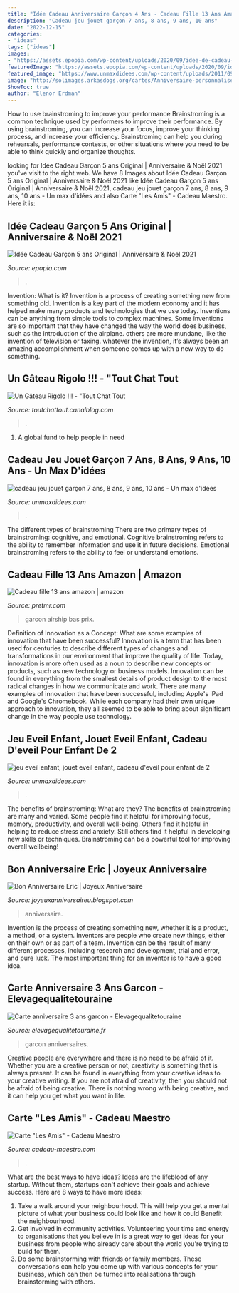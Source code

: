 ```yaml
---
title: "Idée Cadeau Anniversaire Garçon 4 Ans - Cadeau Fille 13 Ans Amazon"
description: "Cadeau jeu jouet garçon 7 ans, 8 ans, 9 ans, 10 ans"
date: "2022-12-15"
categories:
- "ideas"
tags: ["ideas"]
images:
- "https://assets.epopia.com/wp-content/uploads/2020/09/idee-de-cadeau-de-noel-garcon-5-ans.jpg"
featuredImage: "https://assets.epopia.com/wp-content/uploads/2020/09/idee-de-cadeau-de-noel-garcon-5-ans.jpg"
featured_image: "https://www.unmaxdidees.com/wp-content/uploads/2011/09/jouets-pour-enfant-1200x675.jpeg"
image: "http://solimages.arkasdogs.org/cartes/Anniversaire-personnalise/images/Eric-1.jpg"
ShowToc: true
author: "Elenor Erdman"
---
```



How to use brainstroming to improve your performance
Brainstroming is a common technique used by performers to improve their performance. By using brainstroming, you can increase your focus, improve your thinking process, and increase your efficiency. Brainstroming can help you during rehearsals, performance contests, or other situations where you need to be able to think quickly and organize thoughts.

	

		
looking for Idée Cadeau Garçon 5 ans Original | Anniversaire &amp; Noël 2021 you've visit to the right web. We have 8 Images about Idée Cadeau Garçon 5 ans Original | Anniversaire &amp; Noël 2021 like Idée Cadeau Garçon 5 ans Original | Anniversaire &amp; Noël 2021, cadeau jeu jouet garçon 7 ans, 8 ans, 9 ans, 10 ans - Un max d&#039;idées and also Carte &quot;Les Amis&quot; - Cadeau Maestro. Here it is:
		
    
## Idée Cadeau Garçon 5 Ans Original | Anniversaire &amp; Noël 2021

<img loading=lazy src="https://assets.epopia.com/wp-content/uploads/2020/09/idee-de-cadeau-de-noel-garcon-5-ans.jpg" onerror="this.onerror=null;this.src='https://tse3.mm.bing.net/th?id=OIP.q0sUKFvhMfGT0l-XFhSfGgHaCt&amp;pid=15.1';" alt="Idée Cadeau Garçon 5 ans Original | Anniversaire &amp; Noël 2021">

_Source: epopia.com_

>. 

	

Invention: What is it?
Invention is a process of creating something new from something old. Invention is a key part of the modern economy and it has helped make many products and technologies that we use today. Inventions can be anything from simple tools to complex machines. Some inventions are so important that they have changed the way the world does business, such as the introduction of the airplane. others are more mundane, like the invention of television or faxing. whatever the invention, it’s always been an amazing accomplishment when someone comes up with a new way to do something.

    
## Un Gâteau Rigolo !!! - &quot;Tout Chat Tout

<img loading=lazy src="http://p0.storage.canalblog.com/08/60/509739/65968887.jpg" onerror="this.onerror=null;this.src='https://tse1.mm.bing.net/th?id=OIP.MrxSlxzh4xhwbgGkp9l67gHaFj&amp;pid=15.1';" alt="Un Gâteau Rigolo !!! - &quot;Tout Chat Tout">

_Source: toutchattout.canalblog.com_

>. 

	

1. A global fund to help people in need 

    
## Cadeau Jeu Jouet Garçon 7 Ans, 8 Ans, 9 Ans, 10 Ans - Un Max D&#039;idées

<img loading=lazy src="https://www.unmaxdidees.com/wp-content/uploads/2019/09/jeu-de-reflexion-et-concentration-garçon-7-ans-à-10-cadeau-pas-cher-768x1152.jpg" onerror="this.onerror=null;this.src='https://tse3.mm.bing.net/th?id=OIP.9JqyLdmGrSur-OALjNmqEgHaLH&amp;pid=15.1';" alt="cadeau jeu jouet garçon 7 ans, 8 ans, 9 ans, 10 ans - Un max d&#039;idées">

_Source: unmaxdidees.com_

>. 

	

The different types of brainstroming
There are two primary types of brainstroming: cognitive, and emotional. Cognitive brainstroming refers to the ability to remember information and use it in future decisions. Emotional brainstroming refers to the ability to feel or understand emotions.

    
## Cadeau Fille 13 Ans Amazon | Amazon

<img loading=lazy src="https://pretmr.com/vsttuh/P6kaReeNClkgzxMOBSlCXAHaFj.jpg" onerror="this.onerror=null;this.src='https://tse4.mm.bing.net/th?id=OIP.UgtWxZydos1bo6yGAoTm2AAAAA&amp;pid=15.1';" alt="Cadeau fille 13 ans amazon | amazon">

_Source: pretmr.com_

>garcon airship bas prix. 

	

Definition of Innovation as a Concept: What are some examples of innovation that have been successful?
Innovation is a term that has been used for centuries to describe different types of changes and transformations in our environment that improve the quality of life. Today, innovation is more often used as a noun to describe new concepts or products, such as new technology or business models. Innovation can be found in everything from the smallest details of product design to the most radical changes in how we communicate and work.
There are many examples of innovation that have been successful, including Apple's iPad and Google's Chromebook. While each company had their own unique approach to innovation, they all seemed to be able to bring about significant change in the way people use technology.

    
## Jeu Eveil Enfant, Jouet Eveil Enfant, Cadeau D&#039;eveil Pour Enfant De 2

<img loading=lazy src="https://www.unmaxdidees.com/wp-content/uploads/2011/09/jouets-pour-enfant-1200x675.jpeg" onerror="this.onerror=null;this.src='https://tse1.mm.bing.net/th?id=OIP.2qoeSbdz7-PJP7VGBU8EDgHaEK&amp;pid=15.1';" alt="jeu eveil enfant, jouet eveil enfant, cadeau d&#039;eveil pour enfant de 2">

_Source: unmaxdidees.com_

>. 

	

The benefits of brainstroming: What are they?
The benefits of brainstroming are many and varied. Some people find it helpful for improving focus, memory, productivity, and overall well-being. Others find it helpful in helping to reduce stress and anxiety. Still others find it helpful in developing new skills or techniques. Brainstroming can be a powerful tool for improving overall wellbeing!

    
## Bon Anniversaire Eric | Joyeux Anniversaire

<img loading=lazy src="http://solimages.arkasdogs.org/cartes/Anniversaire-personnalise/images/Eric-1.jpg" onerror="this.onerror=null;this.src='https://tse3.mm.bing.net/th?id=OIP.pyJShdi-MWol945C8PpQ7gHaFj&amp;pid=15.1';" alt="Bon Anniversaire Eric | Joyeux Anniversaire">

_Source: joyeuxanniversaireu.blogspot.com_

>anniversaire. 

	

Invention is the process of creating something new, whether it is a product, a method, or a system. Inventors are people who create new things, either on their own or as part of a team. Invention can be the result of many different processes, including research and development, trial and error, and pure luck. The most important thing for an inventor is to have a good idea.

    
## Carte Anniversaire 3 Ans Garcon - Elevagequalitetouraine

<img loading=lazy src="http://www.elevagequalitetouraine.fr/wp-content/uploads/2019/01/hqdefault-424.jpg" onerror="this.onerror=null;this.src='https://tse2.mm.bing.net/th?id=OIP.50QfIUbho4uLWkH5Ri8fTQHaFj&amp;pid=15.1';" alt="Carte anniversaire 3 ans garcon - Elevagequalitetouraine">

_Source: elevagequalitetouraine.fr_

>garcon anniversaires. 

	

Creative people are everywhere and there is no need to be afraid of it. Whether you are a creative person or not, creativity is something that is always present. It can be found in everything from your creative ideas to your creative writing. If you are not afraid of creativity, then you should not be afraid of being creative. There is nothing wrong with being creative, and it can help you get what you want in life.

    
## Carte &quot;Les Amis&quot; - Cadeau Maestro

<img loading=lazy src="https://www.cadeau-maestro.com/39845-medium_product/carte-amis.jpg" onerror="this.onerror=null;this.src='https://tse4.mm.bing.net/th?id=OIP.qOz5hXb0RpQ3XAqD5YibdQAAAA&amp;pid=15.1';" alt="Carte &quot;Les Amis&quot; - Cadeau Maestro">

_Source: cadeau-maestro.com_

>. 

	

What are the best ways to have ideas?
Ideas are the lifeblood of any startup. Without them, startups can't achieve their goals and achieve success. Here are 8 ways to have more ideas:
1. Take a walk around your neighbourhood. This will help you get a mental picture of what your business could look like and how it could Benefit the neighbourhood.
2. Get involved in community activities. Volunteering your time and energy to organisations that you believe in is a great way to get ideas for your business from people who already care about the world you're trying to build for them. 
3. Do some brainstorming with friends or family members. These conversations can help you come up with various concepts for your business, which can then be turned into realisations through brainstorming with others. 

